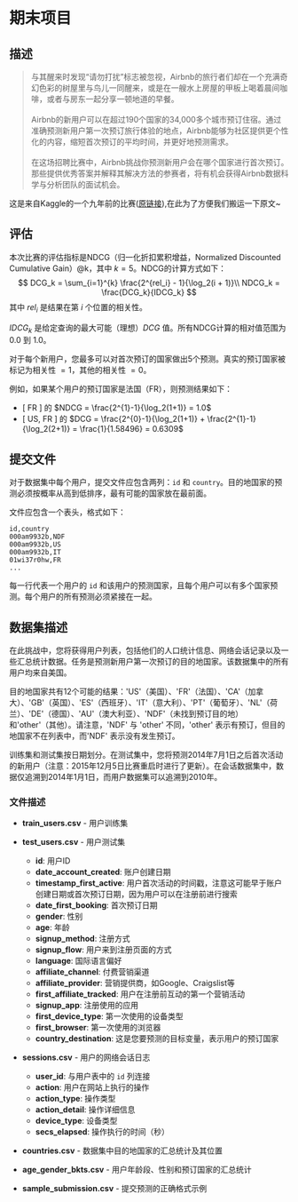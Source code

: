 # 期末项目

## 描述  
>
>与其醒来时发现“请勿打扰”标志被忽视，Airbnb的旅行者们却在一个充满奇幻色彩的树屋里与鸟儿一同醒来，或是在一艘水上房屋的甲板上喝着晨间咖啡，或者与房东一起分享一顿地道的早餐。
<br><br>
Airbnb的新用户可以在超过190个国家的34,000多个城市预订住宿。通过准确预测新用户第一次预订旅行体验的地点，Airbnb能够为社区提供更个性化的内容，缩短首次预订的平均时间，并更好地预测需求。
<br><br>
在这场招聘比赛中，Airbnb挑战你预测新用户会在哪个国家进行首次预订。那些提供优秀答案并解释其解决方法的参赛者，将有机会获得Airbnb数据科学与分析团队的面试机会。

这是来自Kaggle的一个九年前的比赛([原链接](https://www.kaggle.com/competitions/airbnb-recruiting-new-user-bookings/overview)),在此为了方便我们搬运一下原文~

## 评估  

本次比赛的评估指标是NDCG（归一化折扣累积增益，Normalized Discounted Cumulative Gain）@k，其中 $k=5$。NDCG的计算方式如下：
$$
DCG_k = \sum_{i=1}^{k} \frac{2^{rel_i} - 1}{\log_2(i + 1)}\\
NDCG_k = \frac{DCG_k}{IDCG_k}
$$
其中 $rel_i$ 是结果在第 $i$ 个位置的相关性。

$IDCG_k$ 是给定查询的最大可能（理想）$DCG$ 值。所有NDCG计算的相对值范围为 $0.0$ 到 $1.0$。

对于每个新用户，您最多可以对首次预订的国家做出5个预测。真实的预订国家被标记为相关性 $= 1$，其他的相关性 $= 0$。

例如，如果某个用户的预订国家是法国（FR），则预测结果如下：

- [ FR ] 的 $NDCG = \frac{2^{1}-1}{\log_2(1+1)} = 1.0$
- [ US, FR ] 的 $DCG = \frac{2^{0}-1}{\log_2(1+1)} + \frac{2^{1}-1}{\log_2(2+1)} = \frac{1}{1.58496} = 0.6309$

## 提交文件  

对于数据集中每个用户，提交文件应包含两列：`id` 和 `country`。目的地国家的预测必须按概率从高到低排序，最有可能的国家放在最前面。

文件应包含一个表头，格式如下：

```
id,country
000am9932b,NDF
000am9932b,US
000am9932b,IT
01wi37r0hw,FR
...
```

每一行代表一个用户的 `id` 和该用户的预测国家，且每个用户可以有多个国家预测。每个用户的所有预测必须紧接在一起。

## 数据集描述  

在此挑战中，您将获得用户列表，包括他们的人口统计信息、网络会话记录以及一些汇总统计数据。任务是预测新用户第一次预订的目的地国家。该数据集中的所有用户均来自美国。

目的地国家共有12个可能的结果：'US'（美国）、'FR'（法国）、'CA'（加拿大）、'GB'（英国）、'ES'（西班牙）、'IT'（意大利）、'PT'（葡萄牙）、'NL'（荷兰）、'DE'（德国）、'AU'（澳大利亚）、'NDF'（未找到预订目的地）和'other'（其他）。请注意，'NDF' 与 'other' 不同，'other' 表示有预订，但目的地国家不在列表中，而'NDF' 表示没有发生预订。

训练集和测试集按日期划分。在测试集中，您将预测2014年7月1日之后首次活动的新用户（注意：2015年12月5日比赛重启时进行了更新）。在会话数据集中，数据仅追溯到2014年1月1日，而用户数据集可以追溯到2010年。

### 文件描述

- **train_users.csv** - 用户训练集
- **test_users.csv** - 用户测试集
  - **id**: 用户ID
  - **date_account_created**: 账户创建日期
  - **timestamp_first_active**: 用户首次活动的时间戳，注意这可能早于账户创建日期或首次预订日期，因为用户可以在注册前进行搜索
  - **date_first_booking**: 首次预订日期
  - **gender**: 性别
  - **age**: 年龄
  - **signup_method**: 注册方式
  - **signup_flow**: 用户来到注册页面的方式
  - **language**: 国际语言偏好
  - **affiliate_channel**: 付费营销渠道
  - **affiliate_provider**: 营销提供商，如Google、Craigslist等
  - **first_affiliate_tracked**: 用户在注册前互动的第一个营销活动
  - **signup_app**: 注册使用的应用
  - **first_device_type**: 第一次使用的设备类型
  - **first_browser**: 第一次使用的浏览器
  - **country_destination**: 这是您要预测的目标变量，表示用户的预订国家

- **sessions.csv** - 用户的网络会话日志  
  - **user_id**: 与用户表中的 `id` 列连接
  - **action**: 用户在网站上执行的操作
  - **action_type**: 操作类型
  - **action_detail**: 操作详细信息
  - **device_type**: 设备类型
  - **secs_elapsed**: 操作执行的时间（秒）

- **countries.csv** - 数据集中目的地国家的汇总统计及其位置
- **age_gender_bkts.csv** - 用户年龄段、性别和预订国家的汇总统计
- **sample_submission.csv** - 提交预测的正确格式示例
